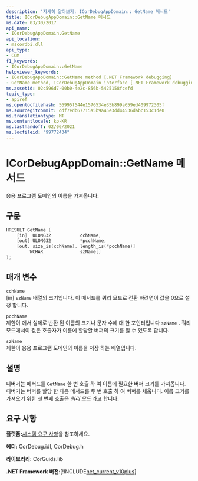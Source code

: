 ```yaml
---
description: '자세히 알아보기: ICorDebugAppDomain:: GetName 메서드'
title: ICorDebugAppDomain::GetName 메서드
ms.date: 03/30/2017
api_name:
- ICorDebugAppDomain.GetName
api_location:
- mscordbi.dll
api_type:
- COM
f1_keywords:
- ICorDebugAppDomain::GetName
helpviewer_keywords:
- ICorDebugAppDomain::GetName method [.NET Framework debugging]
- GetName method, ICorDebugAppDomain interface [.NET Framework debugging]
ms.assetid: 02c596d7-00b0-4e2c-856b-5425158fcefd
topic_type:
- apiref
ms.openlocfilehash: 56995f544e1576534e35b899a659ed409972305f
ms.sourcegitcommit: ddf7edb67715a5b9a45e3dd44536dabc153c1de0
ms.translationtype: MT
ms.contentlocale: ko-KR
ms.lasthandoff: 02/06/2021
ms.locfileid: "99772434"
---
```

# <a name="icordebugappdomaingetname-method"></a>ICorDebugAppDomain::GetName 메서드

응용 프로그램 도메인의 이름을 가져옵니다.  
  
## <a name="syntax"></a>구문  
  
```cpp  
HRESULT GetName (  
    [in]  ULONG32           cchName,  
    [out] ULONG32           *pcchName,  
    [out, size_is(cchName), length_is(*pcchName)]
         WCHAR              szName[]  
);  
```  
  
## <a name="parameters"></a>매개 변수  

 `cchName`  
 [in] `szName` 배열의 크기입니다. 이 메서드를 쿼리 모드로 전환 하려면이 값을 0으로 설정 합니다.  
  
 `pcchName`  
 제한이 에서 실제로 반환 된 이름의 크기나 문자 수에 대 한 포인터입니다 `szName` . 쿼리 모드에서이 값은 호출자가 이름에 할당할 버퍼의 크기를 알 수 있도록 합니다.  
  
 `szName`  
 제한이 응용 프로그램 도메인의 이름을 저장 하는 배열입니다.  
  
## <a name="remarks"></a>설명  

 디버거는 메서드를 `GetName` 한 번 호출 하 여 이름에 필요한 버퍼 크기를 가져옵니다. 디버거는 버퍼를 할당 한 다음 메서드를 두 번 호출 하 여 버퍼를 채웁니다. 이름 크기를 가져오기 위한 첫 번째 호출은 *쿼리 모드* 라고 합니다.  
  
## <a name="requirements"></a>요구 사항  

 **플랫폼:**[시스템 요구 사항](../../get-started/system-requirements.md)을 참조하세요.  
  
 **헤더:** CorDebug.idl, CorDebug.h  
  
 **라이브러리:** CorGuids.lib  
  
 **.NET Framework 버전:**[!INCLUDE[net_current_v10plus](../../../../includes/net-current-v10plus-md.md)]
